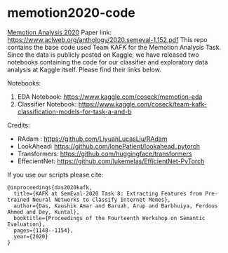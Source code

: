 # memotion2020-code
[Memotion Analysis 2020](https://competitions.codalab.org/competitions/20629) 
Paper link: https://www.aclweb.org/anthology/2020.semeval-1.152.pdf
This repo contains the base code used Team KAFK for the Memotion Analysis Task. 
Since the data is publicly posted on Kaggle, we have released two notebooks containing the code for 
our classifier and exploratory data analysis at Kaggle itself. Please find their links below.

Notebooks:
1. EDA Notebook: https://www.kaggle.com/coseck/memotion-eda
2. Classifier Notebook: https://www.kaggle.com/coseck/team-kafk-classification-models-for-task-a-and-b


Credits:

- RAdam : https://github.com/LiyuanLucasLiu/RAdam
- LookAhead: https://github.com/lonePatient/lookahead_pytorch
- Transformers: https://github.com/huggingface/transformers
- EffecientNet: https://github.com/lukemelas/EfficientNet-PyTorch

If you use our scripts please cite:
```
@inproceedings{das2020kafk,
  title={KAFK at SemEval-2020 Task 8: Extracting Features from Pre-trained Neural Networks to Classify Internet Memes},
  author={Das, Kaushik Amar and Baruah, Arup and Barbhuiya, Ferdous Ahmed and Dey, Kuntal},
  booktitle={Proceedings of the Fourteenth Workshop on Semantic Evaluation},
  pages={1148--1154},
  year={2020}
}
```
